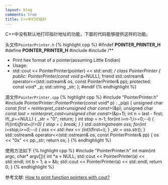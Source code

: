 ```yaml
---
layout: blog
comments: true
title: C++中打印指针
---
```


C++中没有默认地打印指针地址的功能，下面的代码能够提供这样的功能。

头文件`PointerPrinter.h`
{% highlight cpp %}
#ifndef __POINTER_PRINTER_H__
#define __POINTER_PRINTER_H__
#include <string>
#include <iostream>
/**
 * Print hex format of a pointer(assuming Little Endian)
 * Usage:
 *	std::cout << PointerPrinter(pointer) << std::endl;
 */
class PointerPrinter {
	public:
		PointerPrinter(const void* p=NULL);
		friend std::ostream& operator<<(std::ostream& os, const PointerPrinter& pp);
	protected:
		const void* _p;
		std::string _str;
};
#endif
{% endhighlight %}

源文件`PointerPrinter.cpp`
{% highlight cpp %}
#include "PointerPrinter.h"
#include <sstream>
PointerPrinter::PointerPrinter(const void* p) : _p(p) {
		unsigned char const *first = reinterpret_cast<unsigned char const*>(&p);
		unsigned char const *last = reinterpret_cast<unsigned char const*>(&p+1);
		int n = last - first;
		if(_p==NULL) {
			_str = "0";
			return;
		}
		int stop = n-1;
		for(int i=n-1;i>=0;--i) {
			if((int)*(first+i)!=0) {
				stop = i;
				break;
			}
		}
		std::ostringstream oss;
		for(int i=stop;i>=0;--i) {
			oss << std::hex << (int)*(first+i);
		}
		_str = oss.str();
}
std::ostream& operator<<(std::ostream& os, const PointerPrinter& pp) {
	os << "0x" << pp._str;
	return os;
}
{% endhighlight %}

使用方法如下
{% highlight cpp %}
#include "PointerPrinter.h"
int main(int argc, char* argv[]){ 
	int *a = NULL;
	std::cout << PointerPrinter(a) << std::endl;
	int b = 1;
	a = &b;
	std::cout << PointerPrinter(a) << std::endl;
	return 0;
}
{% endhighlight %}

参考文献: [How to print function pointers with cout?](http://stackoverflow.com/questions/2064692/how-to-print-function-pointers-with-cout)

